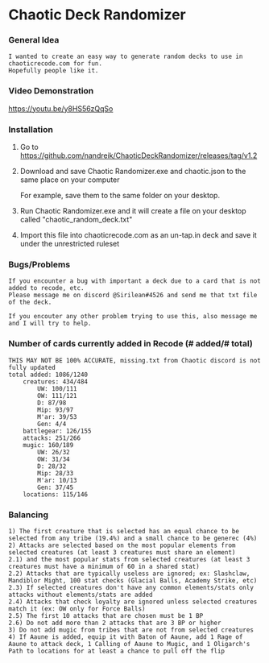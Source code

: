 # Chaotic Deck Randomizer

### General Idea
	I wanted to create an easy way to generate random decks to use in chaoticrecode.com for fun.
	Hopefully people like it. 

### Video Demonstration
https://youtu.be/y8HS56zQqSo

### Installation
1) Go to https://github.com/nandreik/ChaoticDeckRandomizer/releases/tag/v1.2
2) Download and save Chaotic Randomizer.exe and chaotic.json to the same place on your computer 
   
   For example, save them to the same folder on your desktop.
3) Run Chaotic Randomizer.exe and it will create a file on your desktop called "chaotic_random_deck.txt"
4) Import this file into chaoticrecode.com as an un-tap.in deck and save it under the unrestricted ruleset

### Bugs/Problems
	If you encounter a bug with important a deck due to a card that is not added to recode, etc. 
	Please message me on discord @Sirilean#4526 and send me that txt file of the deck.
	
	If you encouter any other problem trying to use this, also message me and I will try to help.

### Number of cards currently added in Recode (# added/# total) 
	THIS MAY NOT BE 100% ACCURATE, missing.txt from Chaotic discord is not fully updated
	total added: 1086/1240
        creatures: 434/484
            UW: 100/111
            OW: 111/121
            D: 87/98
            Mip: 93/97
            M'ar: 39/53
            Gen: 4/4
        battlegear: 126/155
        attacks: 251/266
        mugic: 160/189
            UW: 26/32
            OW: 31/34
            D: 28/32
            Mip: 28/33
            M'ar: 10/13
            Gen: 37/45
        locations: 115/146

### Balancing
	1) The first creature that is selected has an equal chance to be selected from any tribe (19.4%) and a small chance to be generec (4%)
	2) Attacks are selected based on the most popular elements from selected creatures (at least 3 creatures must share an element)
	2.1) and the most popular stats from selected creatures (at least 3 creatures must have a minimum of 60 in a shared stat)
	2.2) Attacks that are typically useless are ignored; ex: Slashclaw, Mandiblor Might, 100 stat checks (Glacial Balls, Academy Strike, etc)
	2.3) If selected creatures don't have any common elements/stats only attacks without elements/stats are added
	2.4) Attacks that check loyalty are ignored unless selected creatures match it (ex: OW only for Force Balls)
	2.5) The first 10 attacks that are chosen must be 1 BP
	2.6) Do not add more than 2 attacks that are 3 BP or higher 
	3) Do not add mugic from tribes that are not from selected creatures
	4) If Aaune is added, equip it with Baton of Aaune, add 1 Rage of Aaune to attack deck, 1 Calling of Aaune to Mugic, and 1 Oligarch's Path to locations for at least a chance to pull off the flip

